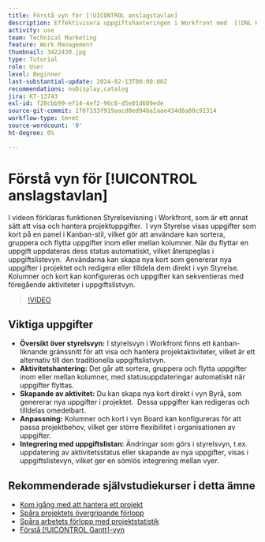 ```yaml
---
title: Förstå vyn för [!UICONTROL anslagstavlan]
description: Effektivisera uppgiftshanteringen i Workfront med  [!DNL Kanban] -gränssnittet för vyn [!UICONTROL Board] som erbjuder sortering, skapande, anpassning och smidig integrering med uppgiftslistevyn för effektiv projektorganisation.
activity: use
team: Technical Marketing
feature: Work Management
thumbnail: 3422430.jpg
type: Tutorial
role: User
level: Beginner
last-substantial-update: 2024-02-13T00:00:00Z
recommendations: noDisplay,catalog
jira: KT-13743
exl-id: f28cbb99-ef14-4ef2-96c8-d5e01d609ede
source-git-commit: 1f6f333f919aacd8ed94ba1aae434d8a80c91314
workflow-type: tm+mt
source-wordcount: '0'
ht-degree: 0%

---
```


# Förstå vyn för [!UICONTROL anslagstavlan]

I videon förklaras funktionen Styrelsevisning i Workfront, som är ett annat sätt att visa och hantera projektuppgifter. &#x200B; I vyn Styrelse visas uppgifter som kort på en panel i Kanban-stil, vilket gör att användare kan sortera, gruppera och flytta uppgifter inom eller mellan kolumner. &#x200B; När du flyttar en uppgift uppdateras dess status automatiskt, vilket återspeglas i uppgiftslistevyn. &#x200B; Användarna kan skapa nya kort som genererar nya uppgifter i projektet och redigera eller tilldela dem direkt i vyn Styrelse. &#x200B; Kolumner och kort kan konfigureras och uppgifter kan sekventieras med föregående aktiviteter i uppgiftslistvyn.

>[!VIDEO](https://video.tv.adobe.com/v/3432419/?quality=12&learn=on&enablevpops&captions=swe)

## Viktiga uppgifter

* **Översikt över styrelsvyn:** I styrelsvyn i Workfront finns ett kanban-liknande gränssnitt för att visa och hantera projektaktiviteter, vilket är ett alternativ till den traditionella uppgiftslistvyn. &#x200B;
* **Aktivitetshantering:** Det går att sortera, gruppera och flytta uppgifter inom eller mellan kolumner, med statusuppdateringar automatiskt när uppgifter flyttas. &#x200B;
* **Skapande av aktivitet:** Du kan skapa nya kort direkt i vyn Byrå, som genererar nya uppgifter i projektet. &#x200B; Dessa uppgifter kan redigeras och tilldelas omedelbart. &#x200B;
* **Anpassning:** Kolumner och kort i vyn Board kan konfigureras för att passa projektbehov, vilket ger större flexibilitet i organisationen av uppgifter. &#x200B;
* **Integrering med uppgiftslistan:** Ändringar som görs i styrelsvyn, t.ex. uppdatering av aktivitetsstatus eller skapande av nya uppgifter, visas i uppgiftslistevyn, vilket ger en sömlös integrering mellan vyer. &#x200B;


## Rekommenderade självstudiekurser i detta ämne

* [Kom igång med att hantera ett projekt](/help/manage-work/projects/getting-started-manage-a-project.md)
* [Spåra projektets övergripande förlopp](/help/manage-work/projects/track-overall-project-progress.md)
* [Spåra arbetets förlopp med projektstatistik](/help/manage-work/projects/track-work-progress-with-project-metrics.md)
* [Förstå [!UICONTROL Gantt]-vyn](/help/manage-work/projects/understand-the-gantt-view.md)
